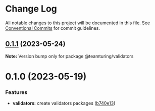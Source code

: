 # Change Log

All notable changes to this project will be documented in this file.
See [Conventional Commits](https://conventionalcommits.org) for commit guidelines.

## [0.1.1](https://github.com/weareteamturing/bombe/compare/@teamturing/validators@0.1.0...@teamturing/validators@0.1.1) (2023-05-24)

**Note:** Version bump only for package @teamturing/validators

# 0.1.0 (2023-05-19)

### Features

- **validators:** create validators packages ([b740e13](https://github.com/weareteamturing/bombe/commit/b740e13d6e4e225f51b38898bc15f421a88236de))
